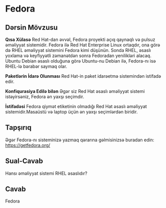 ﻿# Fedora

## Dərsin Mövzusu

<b>Qısa Xülasə</b>
Red Hat-dan əvvəl, Fedora proyekti açıq qaynaqlı və pulsuz əməliyyat sistemidir. Fedora ilə Red Hat Enterprise Linux ortaqdır, ona görə də RHEL əməliyyat sistemini Fedora kimi düşünün. Sonda RHEL, əsaslı yoxlama və keyfiyyətli zəmanətdən sonra Fedoradan yenilikləri alacaq. Ubuntu Debian əsaslı olduğuna görə Ubuntu-nu Debian ilə, Fedora-nı isə RHEL-lə bərabər saymaq olar.

<b>Paketlərin İdarə Olunması</b>
Red Hat-in paket idarəetmə sistemindən istifadə edir.

<b>Konfiqurasiya Edilə bilən</b>
Əgər siz Red Hat əsaslı əməliyyat sistemi istəyirsəniz, Fedora ən yaxşı seçimdir.

<b>İstifadəsi</b>
Fedora qiymət etiketinin olmadığı Red Hat əsaslı əməliyyat sistemidir.Masaüstü və laptop üçün ən yaxşı seçimlərdən biridir.

## Tapşırıq
Əgər Fedora-nı sisteminizə yazmaq qərarına gəlmisinizsə buradan edin:
<a href='https://getfedora.org/'>https://getfedora.org/</a>

## Sual-Cavab
Hansı əməliyyat sistemi RHEL əsaslıdır?

## Cavab
Fedora
